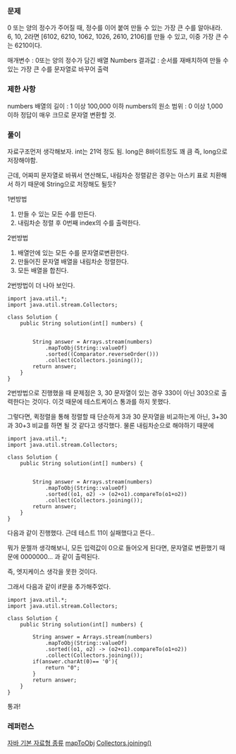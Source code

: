 ### 문제
0 또는 양의 정수가 주어질 때, 정수를 이어 붙여 만들 수 있는 가장 큰 수를 알아내라.
6, 10, 2라면 \[6102, 6210, 1062, 1026, 2610, 2106]를 만들 수 있고, 이중 가장 큰 수는 6210이다.

매개변수 : 0또는 양의 정수가 담긴 배열 Numbers
결과값 : 순서를 재배치하여 만들 수 있는 가장 큰 수를 문자열로 바꾸어 출력

### 제한 사항
numbers 배열의 길이 : 1 이상 100,000 이하
numbers의 원소 범위 : 0 이상 1,000 이하
정답이 매우 크므로 문자열 변환할 것.

### 풀이
자료구조먼저 생각해보자.
int는 21억 정도 됨.
long은 8바이트정도 꽤 큼
즉, long으로 저장해야함.

근데, 어짜피 문자열로 바꿔서 연산해도, 내림차순 정렬같은 경우는 아스키 표로 치환해서 하기 때문에 String으로 저장해도 될듯?

1번방법
1. 만들 수 있는 모든 수를 만든다.
2. 내림차순 정렬 후 0번째 index의 수를 출력한다.

2번방법
1. 배열안에 있는 모든 수를 문자열로변환한다.
2. 만들어진 문자열 배열을 내림차순 정렬한다.
3. 모든 배열을 합친다.

2번방법이 더 나아 보인다.
```
import java.util.*;
import java.util.stream.Collectors;

class Solution {
    public String solution(int[] numbers) {
        
        
        String answer = Arrays.stream(numbers)
            .mapToObj(String::valueOf)
            .sorted((Comparator.reverseOrder()))
            .collect(Collectors.joining());
        return answer;
    }
}
```
2번방법으로 진행했을 때 문제점은 3, 30 문자열이 있는 경우 330이 아닌 303으로 출력한다는 것이다.
이것 때문에 테스트케이스 통과를 하지 못했다.

그렇다면, 퀵정렬을 통해 정렬할 때 단순하게 3과 30 문자열을 비교하는게 아닌, 3+30과 30+3 비교를 하면 될 것 같다고 생각했다.
물론 내림차순으로 해야하기 때문에
```
import java.util.*;
import java.util.stream.Collectors;

class Solution {
    public String solution(int[] numbers) {
        
        
        String answer = Arrays.stream(numbers)
            .mapToObj(String::valueOf)
            .sorted((o1, o2) -> (o2+o1).compareTo(o1+o2))
            .collect(Collectors.joining());
        return answer;
    }
}
```
다음과 같이 진행했다.
근데 테스트 11이 실패했다고 뜬다..

뭐가 문젤까
생각해보니, 모든 입력값이 0으로 들어오게 된다면, 문자열로 변환했기 때문에 0000000... 과 같이 출력된다.

즉, 엣지케이스 생각을 못한 것이다.

그래서 다음과 같이 if문을 추가해주었다.
```
import java.util.*;
import java.util.stream.Collectors;

class Solution {
    public String solution(int[] numbers) {
        
        String answer = Arrays.stream(numbers)
            .mapToObj(String::valueOf)
            .sorted((o1, o2) -> (o2+o1).compareTo(o1+o2))
            .collect(Collectors.joining());
        if(answer.charAt(0)== '0'){
            return "0";
        }
        return answer;
    }
}
```

통과!

### 레퍼런스
[자바 기본 자료형 종류](https://inpa.tistory.com/entry/JAVA-%E2%98%95-%EA%B8%B0%EB%B3%B8-%EC%9E%90%EB%A3%8C%ED%98%95-%EC%A2%85%EB%A5%98-%EC%B4%9D%EC%A0%95%EB%A6%AC-int-double-char-String)
[mapToObj](https://codechacha.com/ko/java-convert-int-array-to-string-array/)
[Collectors.joining\()](https://velog.io/@zion9948/Stream%EC%97%90%EC%84%9C-MapToObj-%EB%9E%80)
